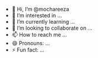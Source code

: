 - 👋 Hi, I’m @mochareeza
- 👀 I’m interested in ...
- 🌱 I’m currently learning ...
- 💞️ I’m looking to collaborate on ...
- 📫 How to reach me ...
- 😄 Pronouns: ...
- ⚡ Fun fact: ...

<!---
mochareeza/mochareeza is a ✨ special ✨ repository because its `README.md` (this file) appears on your GitHub profile.
You can click the Preview link to take a look at your changes.
--->
